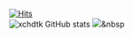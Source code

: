 [![Hits](https://hits.seeyoufarm.com/api/count/incr/badge.svg?url=https%3A%2F%2Fgithub.com%2Fgjbae1212%2Fhit-counter)](https://hits.seeyoufarm.com)                    
![xchdtk GitHub stats](https://github-readme-stats.vercel.app/api?username=xchdtk&show_icons=true&theme=onedark)
<img src="https://img.shields.io/badge/Python-3766AB?style=flat-square&logo=Python&logoColor=white"/></a>&nbsp 

